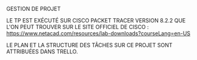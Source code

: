 GESTION DE PROJET

LE TP EST EXÉCUTÉ SUR CISCO PACKET TRACER VERSION 8.2.2 QUE L'ON PEUT TROUVER SUR LE SITE OFFICIEL DE CISCO : https://www.netacad.com/resources/lab-downloads?courseLang=en-US

LE PLAN ET LA STRUCTURE DES TÂCHES SUR CE PROJET SONT ATTRIBUÉES DANS TRELLO.
